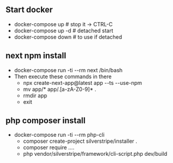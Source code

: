 ## Start docker
- docker-compose up # stop it -> CTRL-C
- docker-compose up -d # detached start
- docker-compose down # to use if detached

## next npm install
- docker-compose run -ti --rm next /bin/bash
- Then execute these commands in there
    - npx create-next-app@latest app --ts --use-npm
    - mv app/* app/.[a-zA-Z0-9]* .
    - rmdir app
    - exit

## php composer install
- docker-compose run -ti --rm php-cli
    - composer create-project silverstripe/installer .
    - composer require ....
    - php vendor/silverstripe/framework/cli-script.php dev/build
